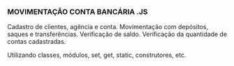 ### MOVIMENTAÇÃO CONTA BANCÁRIA .JS

Cadastro de clientes, agência e conta.
Movimentação com depósitos, saques e transferências.
Verificação de saldo.
Verificação da quantidade de contas cadastradas.

Utilizando classes, módulos, set, get, static, construtores, etc.
